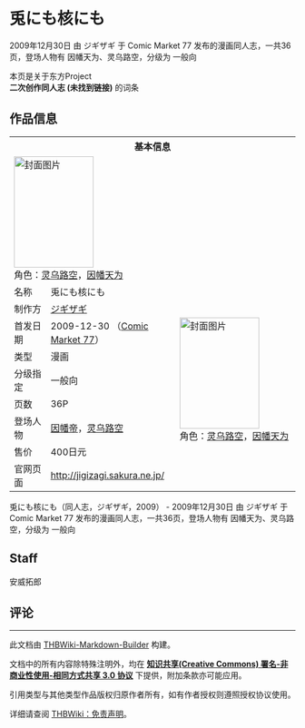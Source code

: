 # 兎にも核にも

<!-- source html: G:\repos\THBWiki-Markdown-Builder\THBWikiMarkdown\Temp\main\b\bf\ns0%3A%E5%85%8E%E3%81%AB%E3%82%82%E6%A0%B8%E3%81%AB%E3%82%82.html -->

2009年12月30日 由 ジギザギ 于 Comic Market 77 发布的漫画同人志，一共36页，登场人物有 因幡天为、灵乌路空，分级为 一般向

本页是关于东方Project  
 **二次创作同人志 (未找到链接)** 的词条

## 作品信息

<table><tbody><tr><th colspan="3">基本信息</th></tr><tr><td class="cover-artwork-mobile" colspan="2"><a href="./文件-兎にも核にも封面.jpg.md" class="image" title="封面图片"><img alt="封面图片" src="https://upload.thwiki.cc/thumb/9/9a/%E5%85%8E%E3%81%AB%E3%82%82%E6%A0%B8%E3%81%AB%E3%82%82%E5%B0%81%E9%9D%A2.jpg/140px-%E5%85%8E%E3%81%AB%E3%82%82%E6%A0%B8%E3%81%AB%E3%82%82%E5%B0%81%E9%9D%A2.jpg" decoding="async" loading="lazy" width="140" height="196" srcset="https://upload.thwiki.cc/thumb/9/9a/%E5%85%8E%E3%81%AB%E3%82%82%E6%A0%B8%E3%81%AB%E3%82%82%E5%B0%81%E9%9D%A2.jpg/210px-%E5%85%8E%E3%81%AB%E3%82%82%E6%A0%B8%E3%81%AB%E3%82%82%E5%B0%81%E9%9D%A2.jpg 1.5x, https://upload.thwiki.cc/thumb/9/9a/%E5%85%8E%E3%81%AB%E3%82%82%E6%A0%B8%E3%81%AB%E3%82%82%E5%B0%81%E9%9D%A2.jpg/280px-%E5%85%8E%E3%81%AB%E3%82%82%E6%A0%B8%E3%81%AB%E3%82%82%E5%B0%81%E9%9D%A2.jpg 2x" data-file-width="500" data-file-height="699"></a><div class="cover-char">角色：<a href="./灵乌路空.md" title="灵乌路空">灵乌路空</a>，<a href="./因幡帝.md" title="因幡帝">因幡天为</a></div></td>
</tr><tr><td class="label">名称</td><td colspan="2"> 兎にも核にも </td></tr><tr><td class="label">制作方</td><td><a href="./ジギザギ.md" title="ジギザギ">ジギザギ</a></td><td class="cover-artwork" rowspan="7" style="min-width:196px;"><a href="./文件-兎にも核にも封面.jpg.md" class="image" title="封面图片"><img alt="封面图片" src="https://upload.thwiki.cc/thumb/9/9a/%E5%85%8E%E3%81%AB%E3%82%82%E6%A0%B8%E3%81%AB%E3%82%82%E5%B0%81%E9%9D%A2.jpg/140px-%E5%85%8E%E3%81%AB%E3%82%82%E6%A0%B8%E3%81%AB%E3%82%82%E5%B0%81%E9%9D%A2.jpg" decoding="async" loading="lazy" width="140" height="196" srcset="https://upload.thwiki.cc/thumb/9/9a/%E5%85%8E%E3%81%AB%E3%82%82%E6%A0%B8%E3%81%AB%E3%82%82%E5%B0%81%E9%9D%A2.jpg/210px-%E5%85%8E%E3%81%AB%E3%82%82%E6%A0%B8%E3%81%AB%E3%82%82%E5%B0%81%E9%9D%A2.jpg 1.5x, https://upload.thwiki.cc/thumb/9/9a/%E5%85%8E%E3%81%AB%E3%82%82%E6%A0%B8%E3%81%AB%E3%82%82%E5%B0%81%E9%9D%A2.jpg/280px-%E5%85%8E%E3%81%AB%E3%82%82%E6%A0%B8%E3%81%AB%E3%82%82%E5%B0%81%E9%9D%A2.jpg 2x" data-file-width="500" data-file-height="699"></a><div class="cover-char">角色：<a href="./灵乌路空.md" title="灵乌路空">灵乌路空</a>，<a href="./因幡帝.md" title="因幡帝">因幡天为</a></div></td>
</tr><tr><td class="label">首发日期</td><td>2009-12-30&#160;（<a href="/展会作品列表?e=Comic+Market%2377">Comic Market 77</a>）</td></tr><tr><td class="label">类型</td><td>漫画</td></tr><tr><td class="label">分级指定</td><td>一般向</td></tr><tr><td class="label">页数</td><td>36P</td></tr><tr><td class="label">登场人物</td><td><a href="./因幡帝.md" title="因幡帝">因幡帝</a>，<a href="./灵乌路空.md" title="灵乌路空">灵乌路空</a></td></tr><tr><td class="label">售价</td><td>400日元</td></tr>
<tr><td class="label">官网页面</td><td colspan="2"><a rel="nofollow" class="external free" href="http://jigizagi.sakura.ne.jp/">http://jigizagi.sakura.ne.jp/</a></td></tr></tbody></table>

兎にも核にも（同人志，ジギザギ，2009） - 2009年12月30日 由 ジギザギ 于 Comic Market 77 发布的漫画同人志，一共36页，登场人物有 因幡天为、灵乌路空，分级为 一般向

## Staff
  
安威拓郎
  


## 评论




---

此文档由 [THBWiki-Markdown-Builder](https://github.com/Delsin-Yu/THBWiki-Markdown-Builder) 构建。

文档中的所有内容除特殊注明外，均在 [**知识共享(Creative Commons) 署名-非商业性使用-相同方式共享 3.0 协议**](https://creativecommons.org/licenses/by-sa/3.0/deed.zh-hans) 下提供，附加条款亦可能应用。

引用类型与其他类型作品版权归原作者所有，如有作者授权则遵照授权协议使用。

详细请查阅 [THBWiki：免责声明](https://thbwiki.cc/THBWiki:%E5%85%8D%E8%B4%A3%E5%A3%B0%E6%98%8E)。

